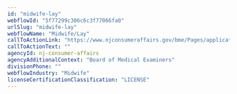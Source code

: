 ```yaml
---
id: "midwife-lay"
webflowId: "5f77299c306c6c3f77066fa0"
urlSlug: "midwife-lay"
webflowName: "Midwife/Lay"
callToActionLink: "https://www.njconsumeraffairs.gov/bme/Pages/applications.aspx"
callToActionText: ""
agencyId: nj-consumer-affairs
agencyAdditionalContext: "Board of Medical Examiners"
divisionPhone: ""
webflowIndustry: "Midwife"
licenseCertificationClassification: "LICENSE"
---
```

